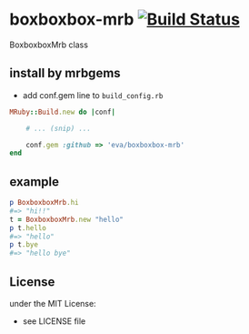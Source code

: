 # boxboxbox-mrb   [![Build Status](https://travis-ci.org/eva/boxboxbox-mrb.svg?branch=master)](https://travis-ci.org/eva/boxboxbox-mrb)
BoxboxboxMrb class
## install by mrbgems
- add conf.gem line to `build_config.rb`

```ruby
MRuby::Build.new do |conf|

    # ... (snip) ...

    conf.gem :github => 'eva/boxboxbox-mrb'
end
```
## example
```ruby
p BoxboxboxMrb.hi
#=> "hi!!"
t = BoxboxboxMrb.new "hello"
p t.hello
#=> "hello"
p t.bye
#=> "hello bye"
```

## License
under the MIT License:
- see LICENSE file
